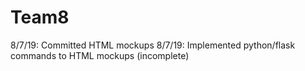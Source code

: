 # Team8

8/7/19: Committed HTML mockups
8/7/19: Implemented python/flask commands to HTML mockups (incomplete)
